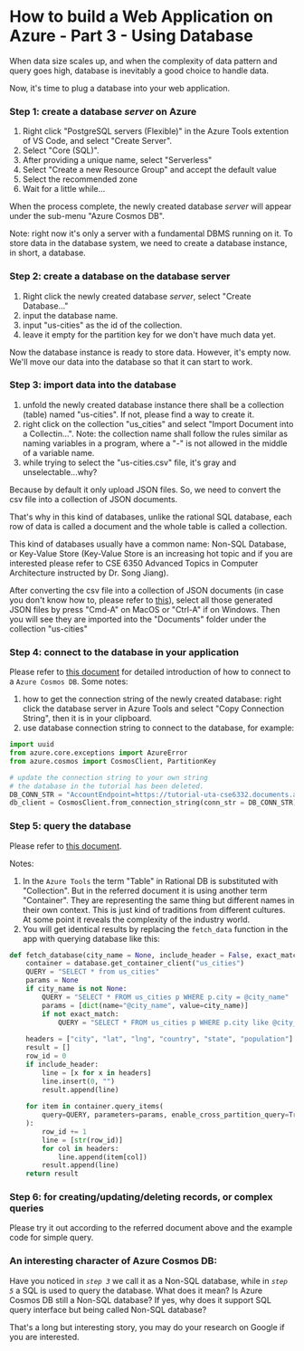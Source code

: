 # How to build a Web Application on Azure - Part 3 - Using Database

When data size scales up, and when the complexity of data pattern and query goes high, database is inevitably a good choice to handle data.

Now, it's time to plug a database into your web application.

### Step 1: create a database *server* on Azure

1. Right click "PostgreSQL servers (Flexible)" in the Azure Tools extention of VS Code, and select "Create Server".
1. Select "Core (SQL)".
1. After providing a unique name, select "Serverless"
1. Select "Create a new Resource Group" and accept the default value
1. Select the recommended zone
1. Wait for a little while...

When the process complete, the newly created database *server* will appear under the sub-menu "Azure Cosmos DB".

Note: right now it's only a server with a fundamental DBMS running on it. To store data in the database system, we need to create a database instance, in short, a database.

### Step 2: create a database on the database server

1. Right click the newly created database *server*, select "Create Database..."
1. input the database name.
1. input "us-cities" as the id of the collection.
1. leave it empty for the partition key for we don't have much data yet.

Now the database instance is ready to store data. However, it's empty now. We'll move our data into the database so that it can start to work.

### Step 3: import data into the database

1. unfold the newly created database instance there shall be a collection (table) named "us-cities". If not, please find a way to create it.
1. right click on the collection "us_cities" and select "Import Document into a Collectin...". Note: the collection name shall follow the rules similar as naming variables in a program, where a "-" is not allowed in the middle of a variable name.
1. while trying to select the "us-cities.csv" file, it's gray and unselectable...why?

Because by default it only upload JSON files. So, we need to convert the csv file into a collection of JSON documents.

That's why in this kind of databases, unlike the rational SQL database, each row of data is called a document and the whole table is called a collection.

This kind of databases usually have a common name: Non-SQL Database, or Key-Value Store (Key-Value Store is an increasing hot topic and if you are interested please refer to CSE 6350 Advanced Topics in Computer Architecture instructed by Dr. Song Jiang).

After converting the csv file into a collection of JSON documents (in case you don't know how to, please refer to [this](./src/part4/convert-csv-to-documents.py)), select all those generated JSON files by press "Cmd-A" on MacOS or "Ctrl-A" if on Windows. Then you will see they are imported into the "Documents" folder under the collection "us-cities"

### Step 4: connect to the database in your application 

Please refer to [this document](https://learn.microsoft.com/en-us/azure/cosmos-db/nosql/how-to-python-get-started?tabs=env-virtual%2Cazure-cli%2Cwindows) for detailed introduction of how to connect to a `Azure Cosmos DB`. Some notes:

1. how to get the connection string of the newly created database: right click the database server in Azure Tools and select "Copy Connection String", then it is in your clipboard.
2. use database connection string to connect to the database, for example:
```python
import uuid
from azure.core.exceptions import AzureError
from azure.cosmos import CosmosClient, PartitionKey

# update the connection string to your own string
# the database in the tutorial has been deleted.
DB_CONN_STR = "AccountEndpoint=https://tutorial-uta-cse6332.documents.azure.com:443/;AccountKey=eWrWM8m3zWEQI1uBsWgFEOEBOuue7m68PRANCQCTGCRf3tnPEYvyNXoNGNBnowsmxR7UmxiC5aKTACDbpN0wdw=="
db_client = CosmosClient.from_connection_string(conn_str = DB_CONN_STR)
```

### Step 5: query the database

Please refer to [this document](https://learn.microsoft.com/en-us/python/api/overview/azure/cosmos-readme?view=azure-python).

Notes:

1. In the `Azure Tools` the term "Table" in Rational DB is substituted with "Collection". But in the referred document it is using another term "Container". They are representing the same thing but different names in their own context. This is just kind of traditions from different cultures. At some point it reveals the complexity of the industry world.
1. You will get identical results by replacing the `fetch_data` function in the app with querying database like this:
```python
def fetch_database(city_name = None, include_header = False, exact_match = False):
    container = database.get_container_client("us_cities")
    QUERY = "SELECT * from us_cities"
    params = None
    if city_name is not None:
        QUERY = "SELECT * FROM us_cities p WHERE p.city = @city_name"
        params = [dict(name="@city_name", value=city_name)]
        if not exact_match:
            QUERY = "SELECT * FROM us_cities p WHERE p.city like @city_name"
    
    headers = ["city", "lat", "lng", "country", "state", "population"]
    result = []
    row_id = 0
    if include_header:
        line = [x for x in headers]
        line.insert(0, "")
        result.append(line)
    
    for item in container.query_items(
        query=QUERY, parameters=params, enable_cross_partition_query=True,
    ):
        row_id += 1
        line = [str(row_id)]
        for col in headers:
            line.append(item[col])
        result.append(line)
    return result
```

### Step 6: for creating/updating/deleting records, or complex queries

Please try it out according to the referred document above and the example code for simple query.

### An interesting character of Azure Cosmos DB:

Have you noticed in *`step 3`* we call it as a Non-SQL database, while in *`step 5`* a SQL is used to query the database. What does it mean? Is Azure Cosmos DB still a Non-SQL database? If yes, why does it support SQL query interface but being called Non-SQL database?

That's a long but interesting story, you may do your research on Google if you are interested.

